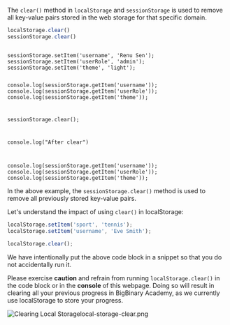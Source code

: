 The `clear()` method in `localStorage` and `sessionStorage`
is used to remove all key-value pairs stored
in the web storage for that specific domain.

```js
localStorage.clear()
sessionStorage.clear()
```

<codeblock language="javascript" type="lesson">
<code>
sessionStorage.setItem('username', 'Renu Sen');
sessionStorage.setItem('userRole', 'admin');
sessionStorage.setItem('theme', 'light');

console.log(sessionStorage.getItem('username'));
console.log(sessionStorage.getItem('userRole'));
console.log(sessionStorage.getItem('theme'));

sessionStorage.clear();

console.log("After clear")

console.log(sessionStorage.getItem('username'));
console.log(sessionStorage.getItem('userRole'));
console.log(sessionStorage.getItem('theme'));
</code>
</codeblock>

In the above example, the `sessionStorage.clear()`
method is used to remove all previously stored key-value pairs.

Let's understand the impact of using `clear()` in localStorage:

```js
localStorage.setItem('sport', 'tennis');
localStorage.setItem('username', 'Eve Smith');

localStorage.clear();
```

We have intentionally put the above code block in a snippet so that you do not accidentally run it.

Please exercise **caution** and refrain from running
`localStorage.clear()` in the code block
or in the **console** of this webpage.
Doing so will result in clearing all your previous
progress in BigBinary Academy,
as we currently use localStorage to store your progress.

<image alt="Clearing Local Storage">local-storage-clear.png</image>
